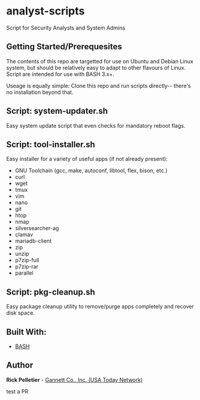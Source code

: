 # analyst-scripts
Script for Security Analysts and System Admins

## Getting Started/Prerequesites

The contents of this repo are targetted for use on Ubuntu and Debian Linux system, but should be relatively easy to adapt to other flavours of Linux. Script are intended for use with BASH 3.x+.

Useage is equally simple: Clone this repo and run scripts directly-- there's no installation beyond that.

## Script: system-updater.sh

Easy system update script that even checks for mandatory reboot flags.

## Script: tool-installer.sh

Easy installer for a variety of useful apps (if not already present):
* GNU Toolchain (gcc, make, autoconf, libtool, flex, bison, etc.)
* curl
* wget
* tmux
* vim
* nano
* git
* htop
* nmap
* silversearcher-ag
* clamav
* mariadb-client
* zip
* unzip
* p7zip-full
* p7zip-rar
* parallel

## Script: pkg-cleanup.sh

Easy package cleanup utility to remove/purge apps completely and recover disk space.

## Built With:

* [BASH](https://www.gnu.org/software/bash/)

## Author

**Rick Pelletier** - [Gannett Co., Inc. (USA Today Network)](https://www.usatoday.com/)

test a PR
